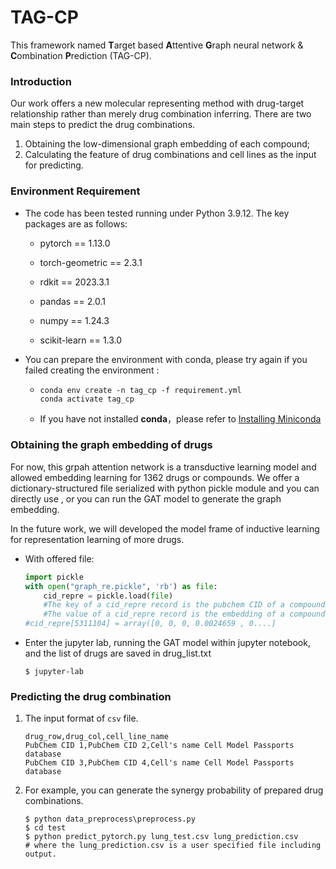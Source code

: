 # TAG-CP

This  framework named **T**arget based **A**ttentive **G**raph neural network & **C**ombination **P**rediction (TAG-CP).

### Introduction

Our work offers a new molecular representing method with drug-target relationship rather than merely drug combination inferring. There are two main steps to predict the drug combinations.

1. Obtaining the low-dimensional graph embedding of each compound;
2. Calculating the feature of drug combinations and cell lines as the input for predicting.

### Environment Requirement

- The code has been tested  running  under Python 3.9.12. The key packages are as follows:

  - pytorch == 1.13.0

  - torch-geometric == 2.3.1

  - rdkit == 2023.3.1

  - pandas == 2.0.1

  - numpy == 1.24.3

  - scikit-learn == 1.3.0

- You can prepare the environment with conda, please try again if you failed creating the environment : 

  - ``` shell 
    conda env create -n tag_cp -f requirement.yml
    conda activate tag_cp
    ```

  - If you have not installed **conda**，please refer to [Installing Miniconda](https://docs.conda.io/projects/miniconda/en/latest/miniconda-install.html)

###  Obtaining the graph embedding of drugs 

For now, this grpah attention network is a transductive  learning model and allowed embedding learning for 1362 drugs or compounds. We offer a  dictionary-structured file serialized with python pickle module  and you can directly use , or you can run the GAT model to generate the graph embedding. 

In the future work, we will developed the model frame of inductive learning for representation learning of more drugs.

- With offered file:

  ```python
  import pickle
  with open("graph_re.pickle", 'rb') as file:
      cid_repre = pickle.load(file)
      #The key of a cid_repre record is the pubchem CID of a compound;
      #The value of a cid_repre record is the embedding of a compound;
  #cid_repre[5311104] = array([0, 0, 0, 0.0024659 , 0....]
  ```

- Enter the jupyter lab, running the GAT model within jupyter notebook, and the list of drugs are saved in drug_list.txt

  ```shell
  $ jupyter-lab
  ```

### Predicting the drug combination

1. The input format of ```csv``` file.

   ```
   drug_row,drug_col,cell_line_name
   PubChem CID 1,PubChem CID 2,Cell's name Cell Model Passports database
   PubChem CID 3,PubChem CID 4,Cell's name Cell Model Passports database
   ```

2. For example, you can generate the synergy probability of prepared drug combinations. 

    ```shell
    $ python data_preprocess\preprocess.py
    $ cd test
    $ python predict_pytorch.py lung_test.csv lung_prediction.csv
    # where the lung_prediction.csv is a user specified file including output.
    ```